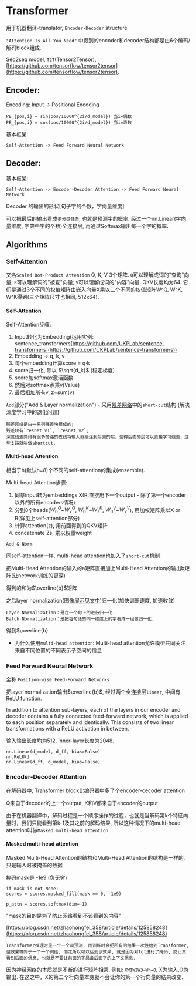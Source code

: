 # Transformer
用于机器翻译-translator, `Encoder-Decoder` structure

`"Attention Is All You Need"` 中提到的encoder和decoder结构都是由6个编码/解码block组成.

Seq2seq model, `T2T`(Tensor2Tensor), [https://github.com/tensorflow/tensor2tensor](https://github.com/tensorflow/tensor2tensor).

    

## Encoder:
Encoding: Input -> Positional Encoding

    PE_{pos,i} = sin(pos/10000^{2i/d_model}) 当i=偶数
    PE_{pos,i} = cos(pos/10000^{2i/d_model}) 当i=奇数

基本框架:

    Self-Attention -> Feed Forward Neural Network


## Decoder:
基本框架:

    Self-Attention -> Encoder-Decoder Attention -> Feed Forward Neural Network

Decoder 的输出的形状[句子字的个数，字向量维度]

可以把最后的输出看成`多分类任务`, 也就是预测字的概率. 经过一个nn.Linear(字向量维度, 字典中字的个数)全连接层, 再通过Softmax输出每一个字的概率.

## Algorithms
### Self-Attention
又名`Scaled Dot-Product Attention`
Q, K, V 3个矩阵.
`Q`可以理解成词的"查询"向量; `K`可以理解词的"被查"向量; `V`可以理解成词的"内容"向量.
QKV长度均为64.
它们是通过3个不同的权值矩阵由嵌入向量X乘以三个不同的权值矩阵W^Q, W^K, W^K得到(三个矩阵尺寸也相同, 512x64).

#### Self-Attention

Self-Attention步骤:

1. Input转化为Embedding(运用实例: sentence_transformers[https://github.com/UKPLab/sentence-transformers](https://github.com/UKPLab/sentence-transformers))
2. Embedding -> q, k, v
3. 每个embedding计算score = q·k
4. socre归一化, 除以 $\sqrt{d_k}$ (稳定梯度)
5. score加softmax激活函数
6. 然后对softmax点乘v(Value)
7. 最后相加所有v, z=sum(v)

`Add`部分("Add & Layer normalization") - 采用[残差网络](https://zhuanlan.zhihu.com/p/42706477)中的`short-cut`结构 (解决深度学习中的退化问题)

    残差网络是由一系列残差块组成的;
    残差块有`resnet_v1`, `resnet_v2`;
    深度残差网络有很多旁路的支线将输入直接连到后面的层，使得后面的层可以直接学习残差，这些支路就叫做shortcut.


#### Multi-head Attention
相当于h(默认h=8)个不同的self-attention的集成(ensemble).

Multi-head Attention步骤:

1. 同意input转为embeddings X(R:直接用下一个output - 除了第一个encoder以外的所有encoders情况)
2. 分到8个heads($W_0^Q$~$W_7^Q$, $W_0^K$~$W_7^K$, $W_0^V$~$W_7^V$), 用加权矩阵乘以X or R(详见上self-attention部分)
3. 计算attention(z), 用前面得到的QKV矩阵
4. concatenate Zs, 乘以权重weight

`Add & Norm`

同self-attention一样, multi-head attention也加入了`short-cut`机制

把Multi-Head Attention的输入的a矩阵直接加上Multi-Head Attention的输出b矩阵(让network训练的更深)

得到的和为$\overline{b}$矩阵

之后layer normalization([图像展示见文中](https://zhuanlan.zhihu.com/p/403433120))归一化(加快训练速度, 加速收敛)

    Layer Normalization：是在一个句上的进行归一化.
    Batch Normalization：是把每句话的同一维度上的字看成一组做归一化.

得到$\overline{b}.

- 为什么使用`multi-head attention`: Multi-head attention允许模型共同关注来自不同位置的不同表示子空间的信息

### Feed Forward Neural Network
全称 `Position-wise Feed-Forward Networks`

把layer normalization输出$\overline{b}$, 经过两个全连接层`linear`, 中间有ReLU function.

In addition to attention sub-layers, each of the layers in our encoder and decoder contains a fully connected feed-forward network, which is applied to each position separately and identically. This consists of two linear transformations with a ReLU activation in between.

输入输出长度均为512, inner-layer长度为2048.

    nn.Linear(d_model, d_ff, bias=False)
    nn.ReLU()
    nn.Linear(d_ff, d_model, bias=False)


### Encoder-Decoder Attention
在解码器中, Transformer block比编码器中多了个encoder-cecoder attention

Q来自于decoder的上一个output, K和V都来自于encoder的output

由于在机器翻译中，解码过程是一个顺序操作的过程，也就是当解码第k个特征向量时，我们只能看到第k-1及其之前的解码结果, 所以这种情况下的multi-head attention叫做`Masked multi-head attention`

#### Masked multi-head attention
Masked Multi-Head Attention的结构和Multi-Head Attention的结构是一样的, 只是输入时被掩盖的数据

掩码mask是 -1e9 (负无穷)

    if mask is not None:
    scores = scores.masked_fill(mask == 0, -1e9)

    p_attn = scores.softmax(dim=-1)

"mask的目的是为了防止网络看到不该看到的内容"

[https://blog.csdn.net/zhaohongfei_358/article/details/125858248](https://blog.csdn.net/zhaohongfei_358/article/details/125858248)

    Transformer推理时是一个一个词预测, 而训练时会把所有的结果一次性给到Transformer, 但效果等同于一个一个词给, 而之所以可以达到该效果, 就是因为对tgt进行了掩码, 防止其看到后面的信息, 也就是不要让前面的字具备后面字的上下文信息.

因为神经网络的本质就是不断的进行矩阵相乘, 例如: `XW1W2W3⋯Wn→O`, X为输入,O为输出. 在这之中，X的第二个行向量本身就不会让你的第一个行向量的结果改变.